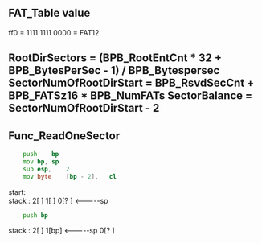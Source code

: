 ## FAT_Table value
ff0 = 1111 1111 0000 = FAT12


RootDirSectors = (BPB_RootEntCnt * 32 + BPB_BytesPerSec - 1) /
BPB_Bytespersec 
SectorNumOfRootDirStart = BPB_RsvdSecCnt + BPB_FATSz16 * BPB_NumFATs
SectorBalance = SectorNumOfRootDirStart - 2
------------------
## Func_ReadOneSector 
```asm
    push	bp
	mov	bp,	sp
	sub	esp,	2
	mov	byte	[bp - 2],	cl
```
start:    
    stack :     2[  ] 
                1[  ]
                0[? ] <-----sp
```asm
    push bp
```
stack :         2[  ] 
                1[bp] <-----sp
                0[? ] 

